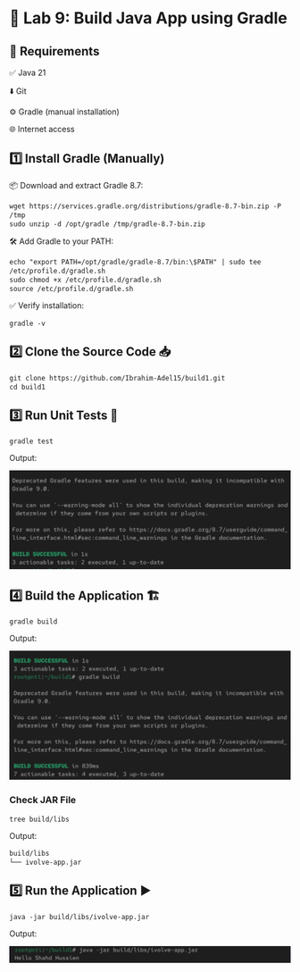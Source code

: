 # 🧪 Lab 9: Build Java App using Gradle 

## 🔧 Requirements

✅ Java 21 

⬇️ Git

⚙️ Gradle (manual installation)

🌐 Internet access

## 1️⃣ Install Gradle (Manually)

📦 Download and extract Gradle 8.7:
```
wget https://services.gradle.org/distributions/gradle-8.7-bin.zip -P /tmp
sudo unzip -d /opt/gradle /tmp/gradle-8.7-bin.zip
```
🛠️ Add Gradle to your PATH:
```
echo "export PATH=/opt/gradle/gradle-8.7/bin:\$PATH" | sudo tee /etc/profile.d/gradle.sh
sudo chmod +x /etc/profile.d/gradle.sh
source /etc/profile.d/gradle.sh
```
✅ Verify installation:
```
gradle -v
```

## 2️⃣ Clone the Source Code 📥

```
git clone https://github.com/Ibrahim-Adel15/build1.git
cd build1
```

## 3️⃣ Run Unit Tests 🧪

```
gradle test
```
Output:

![Alt text](./images/success.jpg)

## 4️⃣ Build the Application 🏗️

```
gradle build
```
Output:

![Alt text](./images/build.jpg)

### Check JAR File 
```
tree build/libs
```
Output:
```
build/libs
└── ivolve-app.jar
```

## 5️⃣ Run the Application ▶️

```
java -jar build/libs/ivolve-app.jar
```
Output:

![Alt text](./images/output.jpg)

